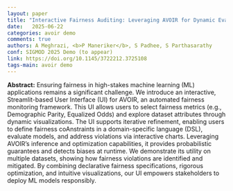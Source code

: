 ```yaml
---
layout: paper
title: "Interactive Fairness Auditing: Leveraging AVOIR for Dynamic Evaluation and Mitigation"
date:   2025-06-22
categories: avoir demo
comments: true
authors: A Meghrazi, <b>P Maneriker</b>, S Padhee, S Parthasarathy
conf: SIGMOD 2025 Demo (to appear)
link: https://doi.org/10.1145/3722212.3725108
tags-main: avoir demo
---
```



**Abstract:**
Ensuring fairness in high-stakes machine learning (ML) applications remains a significant challenge. We introduce an interactive, Streamlit-based User Interface (UI) for AVOIR, an automated fairness monitoring framework. This UI allows users to select fairness metrics (e.g., Demographic Parity, Equalized Odds) and explore dataset attributes through dynamic visualizations.
The UI supports iterative refinement, enabling users to define fairness coAnstraints in a domain-specific language (DSL), evaluate models, and address violations via interactive charts. Leveraging AVOIR’s inference and optimization capabilities, it provides probabilistic guarantees and detects biases at runtime. We demonstrate its utility on multiple datasets, showing how fairness violations are identified and mitigated. By combining declarative fairness specifications, rigorous optimization, and intuitive visualizations, our UI empowers stakeholders to deploy ML models responsibly.
